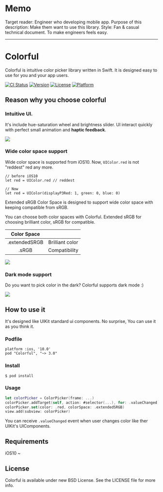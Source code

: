 # Memo
Target reader: Engineer who developing mobile app.
Purpose of this description: Make them want to use this library.
Style: Fan & casual technical document. To make engineers feels easy.

----

# Colorful

Colorful is intuitive color picker library written in Swift.
It is designed easy to use for you and your app users.

[![CI Status](https://img.shields.io/travis/hayashi311/Colorful.svg?style=flat)](https://travis-ci.org/hayashi311/Colorful)
[![Version](https://img.shields.io/cocoapods/v/Colorful.svg?style=flat)](https://cocoapods.org/pods/Colorful)
[![License](https://img.shields.io/cocoapods/l/Colorful.svg?style=flat)](https://cocoapods.org/pods/Colorful)
[![Platform](https://img.shields.io/cocoapods/p/Colorful.svg?style=flat)](https://cocoapods.org/pods/Colorful)

## Reason why you choose colorful

### Intuitive UI.

It's include hue-saturation wheel and brightness slider.
UI interact quickly with perfect small animation and **haptic feedback**.

![](https://github.com/hayashi311/Color-Picker-for-iOS/raw/screenshot/ColorfulUI.gif)

### Wide color space support

Wide color space is supported from iOS10.
Now, `UIColor.red` is not "reddest" red any more.

```
// before iOS10
let red = UIColor.red // reddest

// Now
let red = UIColor(displayP3Red: 1, green: 0, blue: 0)
```

Extended sRGB Color Space is designed to support wide color space with keeping compatible from sRGB.

You can choose both color spaces with Colorful. 
Extended sRGB for choosing brilliant color, sRGB for compatible.

| Color Space |  |
| :-------: | :---------: |
| .extendedSRGB | Brilliant color |
| .sRGB | Compatibility |

![](https://github.com/hayashi311/Color-Picker-for-iOS/raw/screenshot/ColorPicker_ColorSpace.png)

### Dark mode support

Do you want to pick color in the dark? 
Colorful supports dark mode :)

![](https://github.com/hayashi311/Color-Picker-for-iOS/raw/screenshot/ColorPicker_Dark.png)


## How to use it

It's designed like UIKit standard ui components.
No surprise, You can use it as you think it.

### Podfile

```
platform :ios, '10.0'
pod "Colorful", "~> 3.0"
```

### Install

```
$ pod install
```

### Usage

```swift
let colorPicker = ColorPicker(frame: ...)
colorPicker.addTarget(self, action: #selector(...), for: .valueChanged)
colorPicker.set(color: .red, colorSpace: .extendedSRGB)
view.add(subview: colorPicker)
```

You can receive `.valueChanged` event when user changes color like ther UIKit's UIComponents.


## Requirements

iOS10 ~

## License

Colorful is available under new BSD License. See the LICENSE file for more info.
